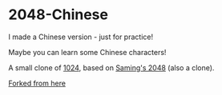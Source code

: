 # 2048-Chinese

I made a Chinese version - just for practice!

Maybe you can learn some Chinese characters!

A small clone of [1024](https://play.google.com/store/apps/details?id=com.veewo.a1024), based on [Saming's 2048](http://saming.fr/p/2048/) (also a clone).

[Forked from here](http://gabrielecirulli.github.io/2048/)
